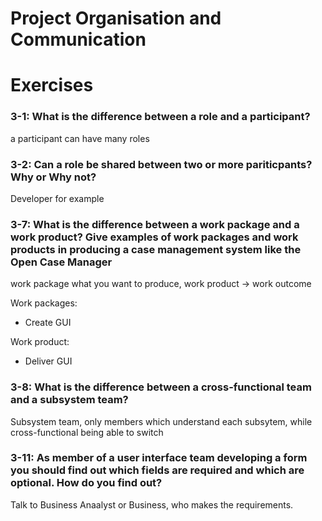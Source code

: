 # Project Organisation and Communication

# Exercises

### 3-1: What is the difference between a role and a participant?

a participant can have many roles

### 3-2: Can a role be shared between two or more pariticpants? Why or Why not?
Developer for example

### 3-7: What is the difference between a work package and a work product? Give examples of work packages and work products in producing a case management system like the Open Case Manager

work package what you want to produce, work product -> work outcome

Work packages:  
* Create GUI

Work product:  
* Deliver GUI

### 3-8: What is the difference between a cross-functional team and a subsystem team?
Subsystem team, only members which understand each subsytem, while cross-functional being able to switch

### 3-11: As member of a user interface team developing a form you should find out which fields are required and which are optional. How do you find out?

Talk to Business Anaalyst or Business, who makes the requirements.
